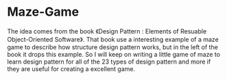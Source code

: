 # Maze-Game
The idea comes from the book 《Design Pattern : Elements of Resuable Object-Oriented Software》. That book use a interesting example of a maze game to describe how structure design pattern works, but in the left of the book it drops this example. So I will keep on writing a little game of maze to learn design pattern for all of the 23 types of design pattern and more if they are useful for creating a excellent game.
